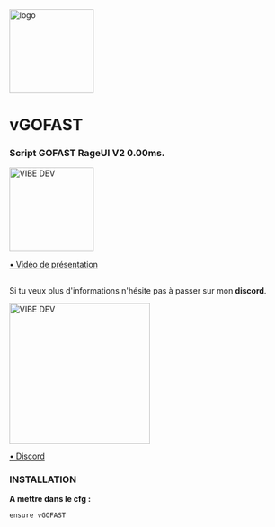 <img alt="logo" width="150px" src="https://cdn.discordapp.com/attachments/664539748752293914/946115463123980288/Sans_titre.png" />

# vGOFAST

### Script GOFAST RageUI V2 0.00ms.
> 
> 
<a href="https://youtu.be/zSM2kZII9YM">
<img alt="VIBE DEV" width="150px" src="https://discord.com/channels/848617993071230986/863444292579360799/968826955719925810"/>
  
• Vidéo de présentation
</a>

##

Si tu veux plus d'informations n'hésite pas à passer sur mon **discord**.

<a href="https://discord.gg/nF9aHrSJh6">
<img alt="VIBE DEV" width="250px" src="https://cdn.discordapp.com/attachments/863444292579360799/909083496453115964/download.png" />
  
• Discord</a>
 
### INSTALLATION

**A mettre dans le cfg :** 

``` 
ensure vGOFAST
```
